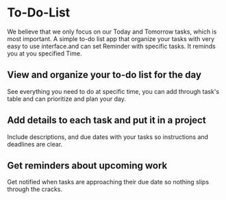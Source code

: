 # To-Do-List
We believe that we only focus on our Today and Tomorrow tasks, which is most important. A simple to-do list app that organize your tasks with very easy to use interface.and can set Reminder with specific tasks. It reminds you at you specified Time. 

## View and organize your to-do list for the day
 See everything you need to do at specific time, you can add through task's table and can prioritize and plan your day.

## Add details to each task and put it in a project
 Include descriptions, and due dates with your tasks so instructions and deadlines are clear.

## Get reminders about upcoming work
 Get notified when tasks are approaching their due date so nothing slips through the cracks.
